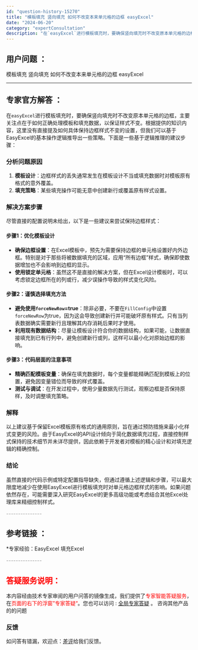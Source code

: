 ```yaml
---
id: "question-history-15270"
title: "模板填充 竖向填充 如何不改变本来单元格的边框 easyExcel"
date: "2024-06-20"
category: "expertConsultation"
description: "在`easyExcel`进行模板填充时，要确保竖向填充时不改变原本单元格的边框，主要关注点在于如何正确处理模板和填充数据，以保证样式不变。根据提供的知识内容，这里没有直接提及如何具体保持边框样式不变的设置，但我们可以基于EasyExcel的基本操作逻辑推导出一些策略。下面是一些基于逻辑推理的建议步骤"
---
```


## 用户问题 ： 
 模板填充 竖向填充 如何不改变本来单元格的边框 easyExcel 

---------------
## 专家官方解答 ：

在`easyExcel`进行模板填充时，要确保竖向填充时不改变原本单元格的边框，主要关注点在于如何正确处理模板和填充数据，以保证样式不变。根据提供的知识内容，这里没有直接提及如何具体保持边框样式不变的设置，但我们可以基于EasyExcel的基本操作逻辑推导出一些策略。下面是一些基于逻辑推理的建议步骤：

### 分析问题原因

1. **模板设计**：边框样式的丢失通常发生在模板设计不当或填充数据时对模板原有格式的意外覆盖。
2. **填充策略**：某些填充操作可能无意中创建新行或覆盖原有样式设置。

### 解决方案步骤

尽管直接的配置说明未给出，以下是一些建议来尝试保持边框样式：

#### 步骤1：优化模板设计
- **确保边框设置**：在Excel模板中，预先为需要保持边框的单元格设置好内外边框。特别是对于那些将被数据填充的区域，应用“所有边框”样式，确保即使数据增加也不会影响到边框的显示。
- **使用锁定单元格**：虽然这不是直接的解决方案，但在Excel设计模板时，可以考虑锁定边框所在的列或行，减少误操作导致的样式变化风险。

#### 步骤2：谨慎选择填充方法
- **避免使用`forceNewRow`=true**：除非必要，不要在`FillConfig`中设置`forceNewRow`为true，因为这会导致创建新行并可能破坏原有样式。只有当列表数据确实需要新行且理解其内存消耗后果时才使用。
- **利用现有数据结构**：尽量让模板设计符合你的数据结构，如果可能，让数据直接填充到已有行列中，避免创建新行或列，这样可以最小化对原始边框的影响。

#### 步骤3：代码层面的注意事项
- **精确匹配模板变量**：确保在填充数据时，每个变量都能精确匹配到模板上的位置，避免因变量错位而导致的样式覆盖。
- **测试与调试**：在开发过程中，使用少量数据先行测试，观察边框是否保持原样，及时调整填充策略。

### 解释

以上建议基于保留Excel模板原有格式的通用原则，旨在通过预防措施来最小化样式变更的风险。由于EasyExcel的API设计倾向于简化数据填充过程，直接控制样式保持的技术细节并未详尽提供，因此依赖于开发者对模板的精心设计和对填充逻辑的精确控制。

### 结论

虽然直接的代码示例或特定配置指导缺失，但通过遵循上述逻辑和步骤，可以最大限度地减少在使用EasyExcel进行模板填充时对单元格边框样式的影响。如果问题依然存在，可能需要深入研究EasyExcel的更多高级功能或考虑结合其他Excel处理库来精细控制样式。


<font color="#949494">---------------</font> 


## 参考链接 ：

*专家经验：EasyExcel 填充Excel 


 <font color="#949494">---------------</font> 
 


## <font color="#FF0000">答疑服务说明：</font> 

本内容经由技术专家审阅的用户问答的镜像生成，我们提供了<font color="#FF0000">专家智能答疑服务</font>，在<font color="#FF0000">页面的右下的浮窗”专家答疑“</font>。您也可以访问 : [全局专家答疑](https://answer.opensource.alibaba.com/docs/intro) 。 咨询其他产品的的问题

### 反馈
如问答有错漏，欢迎点：[差评](https://ai.nacos.io/user/feedbackByEnhancerGradePOJOID?enhancerGradePOJOId=15783)给我们反馈。
